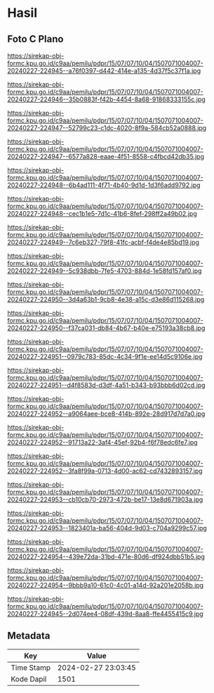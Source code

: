 # Hasil

## Foto C Plano

https://sirekap-obj-formc.kpu.go.id/c9aa/pemilu/pdpr/15/07/07/10/04/1507071004007-20240227-224945--a76f0397-d442-414e-a135-4d37f5c37f1a.jpg

https://sirekap-obj-formc.kpu.go.id/c9aa/pemilu/pdpr/15/07/07/10/04/1507071004007-20240227-224946--35b0883f-f42b-4454-8a68-91868333155c.jpg

https://sirekap-obj-formc.kpu.go.id/c9aa/pemilu/pdpr/15/07/07/10/04/1507071004007-20240227-224947--52799c23-c1dc-4020-8f9a-584cb52a0888.jpg

https://sirekap-obj-formc.kpu.go.id/c9aa/pemilu/pdpr/15/07/07/10/04/1507071004007-20240227-224947--6577a828-eaae-4f51-8558-c4fbcd42db35.jpg

https://sirekap-obj-formc.kpu.go.id/c9aa/pemilu/pdpr/15/07/07/10/04/1507071004007-20240227-224948--6b4ad111-4f71-4b40-9d1d-1d3f6add9792.jpg

https://sirekap-obj-formc.kpu.go.id/c9aa/pemilu/pdpr/15/07/07/10/04/1507071004007-20240227-224948--cec1b1e5-7d1c-41b6-8fef-298ff2a49b02.jpg

https://sirekap-obj-formc.kpu.go.id/c9aa/pemilu/pdpr/15/07/07/10/04/1507071004007-20240227-224949--7c6eb327-79f8-41fc-acbf-f4de4e85bd19.jpg

https://sirekap-obj-formc.kpu.go.id/c9aa/pemilu/pdpr/15/07/07/10/04/1507071004007-20240227-224949--5c938dbb-7fe5-4703-884d-1e58fd157af0.jpg

https://sirekap-obj-formc.kpu.go.id/c9aa/pemilu/pdpr/15/07/07/10/04/1507071004007-20240227-224950--3d4a63b1-9cb8-4e38-a15c-d3e86d115268.jpg

https://sirekap-obj-formc.kpu.go.id/c9aa/pemilu/pdpr/15/07/07/10/04/1507071004007-20240227-224950--f37ca031-db84-4b67-b40e-e75193a38cb8.jpg

https://sirekap-obj-formc.kpu.go.id/c9aa/pemilu/pdpr/15/07/07/10/04/1507071004007-20240227-224951--0979c783-85dc-4c34-9f1e-ee14d5c9106e.jpg

https://sirekap-obj-formc.kpu.go.id/c9aa/pemilu/pdpr/15/07/07/10/04/1507071004007-20240227-224951--d4f8583d-d3df-4a51-b343-b93bbb6d02cd.jpg

https://sirekap-obj-formc.kpu.go.id/c9aa/pemilu/pdpr/15/07/07/10/04/1507071004007-20240227-224952--a9064aee-bce8-414b-892e-28d917d7d7a0.jpg

https://sirekap-obj-formc.kpu.go.id/c9aa/pemilu/pdpr/15/07/07/10/04/1507071004007-20240227-224952--91713a22-3af4-45ef-92b4-f6f78edc6fe7.jpg

https://sirekap-obj-formc.kpu.go.id/c9aa/pemilu/pdpr/15/07/07/10/04/1507071004007-20240227-224952--3fa8f99a-0713-4d00-ac62-cd7432893157.jpg

https://sirekap-obj-formc.kpu.go.id/c9aa/pemilu/pdpr/15/07/07/10/04/1507071004007-20240227-224953--cb10cb70-2973-472b-be17-13e8d671903a.jpg

https://sirekap-obj-formc.kpu.go.id/c9aa/pemilu/pdpr/15/07/07/10/04/1507071004007-20240227-224953--1823401a-ba56-404d-9d03-c704a9299c57.jpg

https://sirekap-obj-formc.kpu.go.id/c9aa/pemilu/pdpr/15/07/07/10/04/1507071004007-20240227-224954--439e72da-31bd-471e-80d6-df924dbb51b5.jpg

https://sirekap-obj-formc.kpu.go.id/c9aa/pemilu/pdpr/15/07/07/10/04/1507071004007-20240227-224954--9bbb9a10-61c0-4c01-a14d-92a201e2058b.jpg

https://sirekap-obj-formc.kpu.go.id/c9aa/pemilu/pdpr/15/07/07/10/04/1507071004007-20240227-224945--2d074ee4-08df-439d-8aa8-ffe4455415c9.jpg


## Metadata

| Key        | Value               |
| ---------- | ------------------- |
| Time Stamp | 2024-02-27 23:03:45 |
| Kode Dapil | 1501                |



